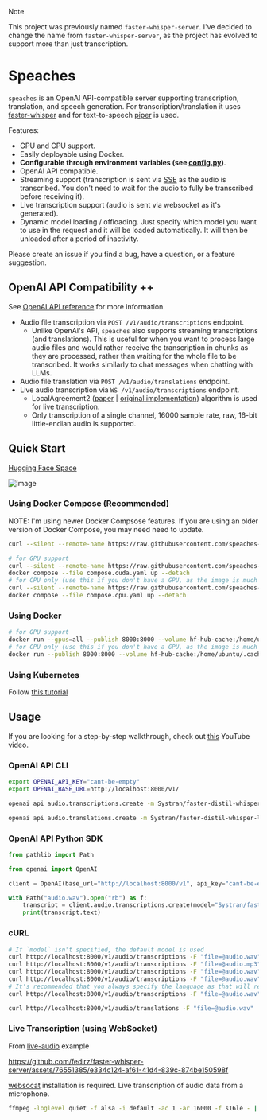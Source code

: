 > [!NOTE]
> This project was previously named `faster-whisper-server`. I've decided to change the name from `faster-whisper-server`, as the project has evolved to support more than just transcription.

# Speaches

`speaches` is an OpenAI API-compatible server supporting transcription, translation, and speech generation. For transcription/translation it uses [faster-whisper](https://github.com/SYSTRAN/faster-whisper) and for text-to-speech [piper](https://github.com/rhasspy/piper) is used.

Features:

- GPU and CPU support.
- Easily deployable using Docker.
- **Configurable through environment variables (see [config.py](./src/speaches/config.py))**.
- OpenAI API compatible.
- Streaming support (transcription is sent via [SSE](https://en.wikipedia.org/wiki/Server-sent_events) as the audio is transcribed. You don't need to wait for the audio to fully be transcribed before receiving it).
- Live transcription support (audio is sent via websocket as it's generated).
- Dynamic model loading / offloading. Just specify which model you want to use in the request and it will be loaded automatically. It will then be unloaded after a period of inactivity.

Please create an issue if you find a bug, have a question, or a feature suggestion.

## OpenAI API Compatibility ++

See [OpenAI API reference](https://platform.openai.com/docs/api-reference/audio) for more information.

- Audio file transcription via `POST /v1/audio/transcriptions` endpoint.
  - Unlike OpenAI's API, `speaches` also supports streaming transcriptions (and translations). This is useful for when you want to process large audio files and would rather receive the transcription in chunks as they are processed, rather than waiting for the whole file to be transcribed. It works similarly to chat messages when chatting with LLMs.
- Audio file translation via `POST /v1/audio/translations` endpoint.
- Live audio transcription via `WS /v1/audio/transcriptions` endpoint.
  - LocalAgreement2 ([paper](https://aclanthology.org/2023.ijcnlp-demo.3.pdf) | [original implementation](https://github.com/ufal/whisper_streaming)) algorithm is used for live transcription.
  - Only transcription of a single channel, 16000 sample rate, raw, 16-bit little-endian audio is supported.

## Quick Start

[Hugging Face Space](https://huggingface.co/spaces/speaches-ai/speaches)

![image](https://github.com/fedirz/faster-whisper-server/assets/76551385/6d215c52-ded5-41d2-89a5-03a6fd113aa0)

### Using Docker Compose (Recommended)

NOTE: I'm using newer Docker Compsose features. If you are using an older version of Docker Compose, you may need need to update.

```bash
curl --silent --remote-name https://raw.githubusercontent.com/speaches-ai/speaches/master/compose.yaml

# for GPU support
curl --silent --remote-name https://raw.githubusercontent.com/speaches-ai/speaches/master/compose.cuda.yaml
docker compose --file compose.cuda.yaml up --detach
# for CPU only (use this if you don't have a GPU, as the image is much smaller)
curl --silent --remote-name https://raw.githubusercontent.com/speaches-ai/speaches/master/compose.cpu.yaml
docker compose --file compose.cpu.yaml up --detach
```

### Using Docker

```bash
# for GPU support
docker run --gpus=all --publish 8000:8000 --volume hf-hub-cache:/home/ubuntu/.cache/huggingface/hub --detach ghcr.io/speaches-ai/speaches:latest-cuda
# for CPU only (use this if you don't have a GPU, as the image is much smaller)
docker run --publish 8000:8000 --volume hf-hub-cache:/home/ubuntu/.cache/huggingface/hub --env WHISPER__MODEL=Systran/faster-whisper-small --detach ghcr.io/speaches-ai/speaches:latest-cpu
```

### Using Kubernetes

Follow [this tutorial](https://substratus.ai/blog/deploying-faster-whisper-on-k8s)

## Usage

If you are looking for a step-by-step walkthrough, check out [this](https://www.youtube.com/watch?app=desktop&v=vSN-oAl6LVs) YouTube video.

### OpenAI API CLI

```bash
export OPENAI_API_KEY="cant-be-empty"
export OPENAI_BASE_URL=http://localhost:8000/v1/
```

```bash
openai api audio.transcriptions.create -m Systran/faster-distil-whisper-large-v3 -f audio.wav --response-format text

openai api audio.translations.create -m Systran/faster-distil-whisper-large-v3 -f audio.wav --response-format verbose_json
```

### OpenAI API Python SDK

```python
from pathlib import Path

from openai import OpenAI

client = OpenAI(base_url="http://localhost:8000/v1", api_key="cant-be-empty")

with Path("audio.wav").open("rb") as f:
    transcript = client.audio.transcriptions.create(model="Systran/faster-distil-whisper-large-v3", file=f)
    print(transcript.text)
```

### cURL

```bash
# If `model` isn't specified, the default model is used
curl http://localhost:8000/v1/audio/transcriptions -F "file=@audio.wav"
curl http://localhost:8000/v1/audio/transcriptions -F "file=@audio.mp3"
curl http://localhost:8000/v1/audio/transcriptions -F "file=@audio.wav" -F "stream=true"
curl http://localhost:8000/v1/audio/transcriptions -F "file=@audio.wav" -F "model=Systran/faster-distil-whisper-large-v3"
# It's recommended that you always specify the language as that will reduce the transcription time
curl http://localhost:8000/v1/audio/transcriptions -F "file=@audio.wav" -F "language=en"

curl http://localhost:8000/v1/audio/translations -F "file=@audio.wav"
```

### Live Transcription (using WebSocket)

From [live-audio](./examples/live-audio) example

https://github.com/fedirz/faster-whisper-server/assets/76551385/e334c124-af61-41d4-839c-874be150598f

[websocat](https://github.com/vi/websocat?tab=readme-ov-file#installation) installation is required.
Live transcription of audio data from a microphone.

```bash
ffmpeg -loglevel quiet -f alsa -i default -ac 1 -ar 16000 -f s16le - | websocat --binary ws://localhost:8000/v1/audio/transcriptions
```
